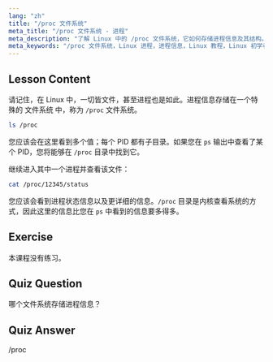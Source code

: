 ```yaml
---
lang: "zh"
title: "/proc 文件系统"
meta_title: "/proc 文件系统 - 进程"
meta_description: "了解 Linux 中的 /proc 文件系统，它如何存储进程信息及其结构。通过这份重要的 Linux 指南探索进程详情。"
meta_keywords: "/proc 文件系统，Linux 进程，进程信息，Linux 教程，Linux 初学者，Linux 指南"
---
```


## Lesson Content

请记住，在 Linux 中，一切皆文件，甚至进程也是如此。进程信息存储在一个特殊的 文件系统 中，称为 `/proc` 文件系统。

```bash
ls /proc
```

您应该会在这里看到多个值；每个 PID 都有子目录。如果您在 `ps` 输出中查看了某个 PID，您将能够在 `/proc` 目录中找到它。

继续进入其中一个进程并查看该文件：

```bash
cat /proc/12345/status
```

您应该会看到进程状态信息以及更详细的信息。`/proc` 目录是内核查看系统的方式，因此这里的信息比您在 `ps` 中看到的信息要多得多。

## Exercise

本课程没有练习。

## Quiz Question

哪个文件系统存储进程信息？

## Quiz Answer

/proc

